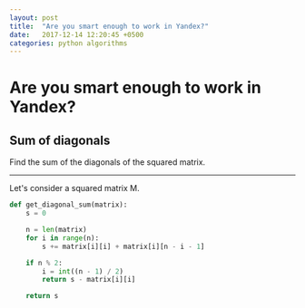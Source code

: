```yaml
---
layout: post
title:  "Are you smart enough to work in Yandex?"
date:   2017-12-14 12:20:45 +0500
categories: python algorithms
---
```

# Are you smart enough to work in Yandex?

## Sum of diagonals

Find the sum of the diagonals of the squared matrix.

---

Let's consider a squared matrix M.

```python
def get_diagonal_sum(matrix):
    s = 0

    n = len(matrix)
    for i in range(n):
        s += matrix[i][i] + matrix[i][n - i - 1]

    if n % 2:
        i = int((n - 1) / 2)
        return s - matrix[i][i]

    return s
```
